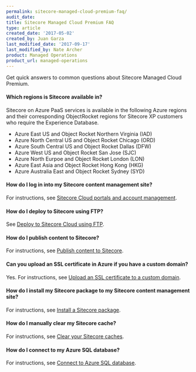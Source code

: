 ```yaml
---
permalink: sitecore-managed-cloud-premium-faq/
audit_date:
title: Sitecore Managed Cloud Premium FAQ
type: article
created_date: '2017-05-02'
created_by: Juan Garza
last_modified_date: '2017-09-17'
last_modified_by: Nate Archer
product: Managed Operations
product_url: managed-operations
---
```


Get quick answers to common questions about Sitecore Managed Cloud Premium.

#### Which regions is Sitecore available in?

Sitecore on Azure PaaS services is available in the following Azure regions and their corresponding ObjectRocket regions for Sitecore XP customers who require the Experience Database.

- Azure East US and Object Rocket Northern Virginia (IAD)
- Azure North Central US and Object Rocket Chicago (ORD)
- Azure South Central US and Object Rocket Dallas (DFW)
- Azure West US and Object Rocket San Jose (SJC)
- Azure North Eurpoe and Object Rocket London (LON)
- Azure East Asia and Object Rocket Hong Kong (HKG)
- Azure Australia East and Object Rocket Sydney (SYD)

#### How do I log in into my Sitecore content management site?

For instructions, see [Sitecore Cloud portals and account management](/support/how-to/sitecore-cloud-portals-and-account-management/).

#### How do I deploy to Sitecore using FTP?

See [Deploy to Sitecore Cloud using FTP](/support/how-to/deploy-to-sitecore-cloud-using-ftp/).

#### How do I publish content to Sitecore?

For instructions, see [Publish content to Sitecore](/support/how-to/publish-content-to-sitecore/).

#### Can you upload an SSL certificate in Azure if you have a custom domain?

Yes. For instructions, see [Upload an SSL certificate to a custom domain](/support/how-to/upload-an-ssl-certificate-to-a-custom-domain/).

#### How do I install my Sitecore package to my Sitecore content management site?

For instructions, see [Install a Sitecore package](/support/how-to/install-a-sitecore-package/).

#### How do I manually clear my Sitecore cache?

For instructions, see [Clear your Sitecore caches](/support/how-to/clear-your-sitecore-caches/).

#### How do I connect to my Azure SQL database?

For instructions, see [Connect to Azure SQL database](/support/how-to/connect-to-azure-sql-database/).





